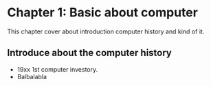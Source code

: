 # Chapter 1: Basic about computer
This chapter cover about introduction computer history and kind of it.

## Introduce about the computer history
- 19xx 1st computer investory.
- Balbalabla